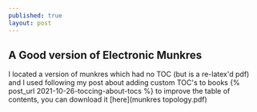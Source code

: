 ```yaml
---
published: true
layout: post
---
```

## A Good version of Electronic Munkres

I located a version of munkres which had no TOC (but is a re-latex'd pdf) and I used following my post about adding custom TOC's to books {% post_url 2021-10-26-toccing-about-tocs %} to improve the table of contents, you can download it [here](munkres topology.pdf)

